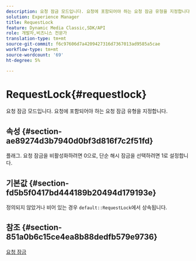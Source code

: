 ```yaml
---
description: 요청 잠금 모드입니다. 요청에 포함되어야 하는 요청 잠금 유형을 지정합니다.
solution: Experience Manager
title: RequestLock
feature: Dynamic Media Classic,SDK/API
role: 개발자,비즈니스 전문가
translation-type: tm+mt
source-git-commit: f6c97606d7a4209427316d7367013ad9585a5cae
workflow-type: tm+mt
source-wordcount: '69'
ht-degree: 5%

---
```



# RequestLock{#requestlock}

요청 잠금 모드입니다. 요청에 포함되어야 하는 요청 잠금 유형을 지정합니다.

## 속성 {#section-ae89274d3b7940d0bf3d816f7c2f51fd}

플래그. 요청 잠금을 비활성화하려면 0으로, 단순 해시 잠금을 선택하려면 1로 설정합니다.

## 기본값 {#section-fd5b5f0417bd444189b20494d179193e}

정의되지 않았거나 비어 있는 경우 `default::RequestLock`에서 상속됩니다.

## 참조 {#section-851a0b6c15ce4ea8b88dedfb579e9736}

[요청 잠금](../../../../../is-api/image-catalog/image-serving-api-ref/c-image-catalog-reference/c-attributes-reference/r-requestlock.md#reference-8bbe2f581be847d3b9fa123e8e5e94b0)
